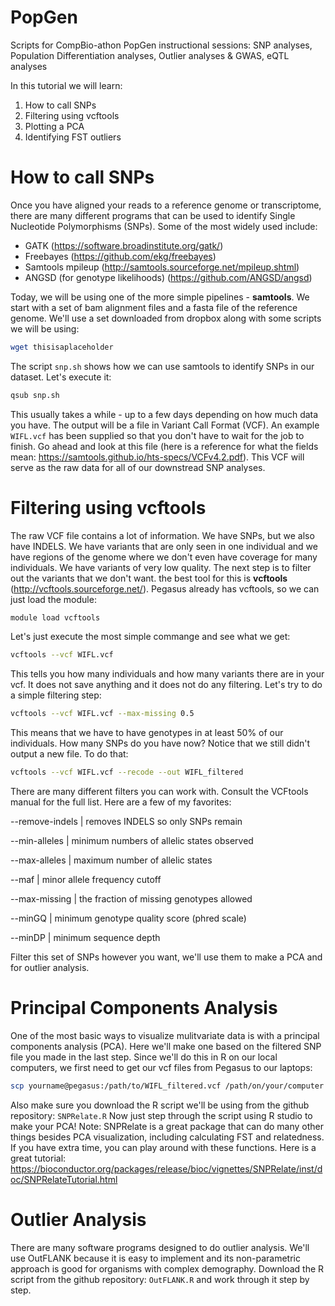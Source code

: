 # PopGen
Scripts for CompBio-athon PopGen instructional sessions: SNP analyses, Population Differentiation analyses, Outlier analyses &amp; GWAS, eQTL analyses

In this tutorial we will learn:
  1) How to call SNPs
  2) Filtering using vcftools
  3) Plotting a PCA
  4) Identifying FST outliers


# How to call SNPs
Once you have aligned your reads to a reference genome or transcriptome, there are many different programs that can be used to identify Single Nucleotide Polymorphisms (SNPs). Some of the most widely used include:
  * GATK (https://software.broadinstitute.org/gatk/)
  * Freebayes (https://github.com/ekg/freebayes)
  * Samtools mpileup (http://samtools.sourceforge.net/mpileup.shtml)
  * ANGSD (for genotype likelihoods) (https://github.com/ANGSD/angsd)

Today, we will be using one of the more simple pipelines - **samtools**. We start with a set of bam alignment files and a fasta file of the reference genome. We'll use a set downloaded from dropbox along with some scripts we will be using:

```bash
wget thisisaplaceholder
```

The script `snp.sh` shows how we can use samtools to identify SNPs in our dataset. Let's execute it:

```bash
qsub snp.sh
```

This usually takes a while - up to a few days depending on how much data you have. The output will be a file in Variant Call Format (VCF). An example `WIFL.vcf` has been supplied so that you don't have to wait for the job to finish. Go ahead and look at this file (here is a reference for what the fields mean: https://samtools.github.io/hts-specs/VCFv4.2.pdf). This VCF will serve as the raw data for all of our downstread SNP analyses.

# Filtering using vcftools
The raw VCF file contains a lot of information. We have SNPs, but we also have INDELS. We have variants that are only seen in one individual and we have regions of the genome where we don't even have coverage for many individuals. We have variants of very low quality. The next step is to filter out the variants that we don't want. the best tool for this is **vcftools** (http://vcftools.sourceforge.net/). Pegasus already has vcftools, so we can just load the module:
```bash
module load vcftools
```
Let's just execute the most simple commange and see what we get:
```bash
vcftools --vcf WIFL.vcf
```
This tells you how many individuals and how many variants there are in your vcf. It does not save anything and it does not do any filtering. Let's try to do a simple filtering step:
```bash
vcftools --vcf WIFL.vcf --max-missing 0.5
```
This means that we have to have genotypes in at least 50% of our individuals. How many SNPs do you have now? Notice that we still didn't output a new file. To do that:
```bash
vcftools --vcf WIFL.vcf --recode --out WIFL_filtered
```
There are many different filters you can work with. Consult the VCFtools manual for the full list. Here are a few of my favorites:

  --remove-indels | removes INDELS so only SNPs remain
  
  --min-alleles | minimum numbers of allelic states observed
  
  --max-alleles | maximum number of allelic states
  
  --maf | minor allele frequency cutoff
  
  --max-missing | the fraction of missing genotypes allowed
  
  --minGQ | minimum genotype quality score (phred scale)
  
  --minDP | minimum sequence depth

Filter this set of SNPs however you want, we'll use them to make a PCA and for outlier analysis.

# Principal Components Analysis
One of the most basic ways to visualize mulitvariate data is with a principal components analysis (PCA). Here we'll make one based on the filtered SNP file you made in the last step. Since we'll do this in R on our local computers, we first need to get our vcf files from Pegasus to our laptops:
```bash
scp yourname@pegasus:/path/to/WIFL_filtered.vcf /path/on/your/computer
```
Also make sure you download the R script we'll be using from the github repository: `SNPRelate.R`
Now just step through the script using R studio to make your PCA!
Note: SNPRelate is a great package that can do many other things besides PCA visualization, including calculating FST and relatedness. If you have extra time, you can play around with these functions. Here is a great tutorial: https://bioconductor.org/packages/release/bioc/vignettes/SNPRelate/inst/doc/SNPRelateTutorial.html

# Outlier Analysis
There are many software programs designed to do outlier analysis. We'll use OutFLANK because it is easy to implement and its non-parametric approach is good for organisms with complex demography. Download the R script from the github repository: `OutFLANK.R` and work through it step by step.
